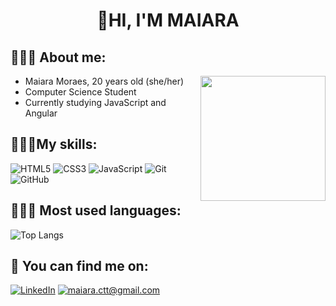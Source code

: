 

<p align="center">
<h1 align="center">👋HI, I'M MAIARA</h1> 

## 🧚🏽‍♀️ **About me:**
<img src="https://raw.githubusercontent.com/MicaelliMedeiros/micaellimedeiros/master/image/computer-illustration.png" min-width="200px" max-width="200px" width="200px" align="right">

* Maiara Moraes, 20 years old (she/her)
* Computer Science Student
* Currently studying JavaScript and Angular



## 👩🏽‍💻**My skills:**
![HTML5](https://img.shields.io/badge/HTML-000?style=for-the-badge&logo=html5&logoColor=228b22)
![CSS3](https://img.shields.io/badge/CSS3-000?style=for-the-badge&logo=css3&logoColor=228b22)
![JavaScript](https://img.shields.io/badge/JavaScript-000?style=for-the-badge&logo=javascript&logoColor=228b22)
![Git](https://img.shields.io/badge/Git-000?style=for-the-badge&logo=git&logoColor=228b22)
![GitHub](https://img.shields.io/badge/GitHub-000?style=for-the-badge&logo=github&logoColor=228b22)


## 🤸🏽‍♀️ **Most used languages:**
![Top Langs](https://github-readme-stats.vercel.app/api/top-langs/?username=maiamss&theme=shadow_green&bg_color=000)



## 🔎 **You can find me on:**
[![LinkedIn](https://img.shields.io/badge/-LinkedIn-000?style=for-the-badge&logo=linkedin&logoColor=30A3DC)](https://www.linkedin.com/in/maiaramss/)
[![maiara.ctt@gmail.com](https://img.shields.io/badge/-Email-000?style=for-the-badge&logo=microsoft-outlook&logoColor=E94D5F)](mailto:maiara.ctt@gmail.com)
